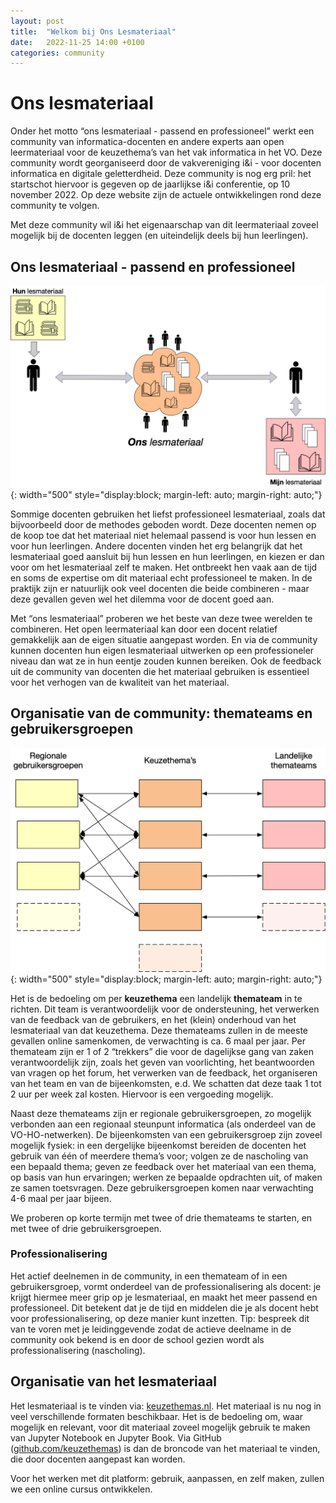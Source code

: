 ```yaml
---
layout: post
title:  "Welkom bij Ons Lesmateriaal"
date:   2022-11-25 14:00 +0100
categories: community
---
```


# Ons lesmateriaal

Onder het motto “ons lesmateriaal - passend en professioneel” werkt een
community van informatica-docenten en andere experts aan open leermateriaal
voor de keuzethema’s van het vak informatica in het VO. Deze community wordt
georganiseerd door de vakvereniging i&i - voor docenten informatica en
digitale geletterdheid. Deze community is nog erg pril: het startschot
hiervoor is gegeven op de jaarlijkse i&i conferentie, op 10 november 2022. Op
deze website zijn de actuele ontwikkelingen rond deze community te volgen.

Met deze community wil i&i het eigenaarschap van dit leermateriaal zoveel
mogelijk bij de docenten leggen (en uiteindelijk deels bij hun leerlingen).

## Ons lesmateriaal - passend en professioneel

![Ons lesmateriaal](/public/images/ons-lesmateriaal-kleur.png){: width="500"  style="display:block; margin-left: auto; margin-right: auto;"}

Sommige docenten gebruiken het liefst professioneel lesmateriaal, zoals dat
bijvoorbeeld door de methodes geboden wordt. Deze docenten nemen op de koop
toe dat het materiaal niet helemaal passend is voor hun lessen en voor hun
leerlingen. Andere docenten vinden het erg belangrijk dat het lesmateriaal
goed aansluit bij hun lessen en hun leerlingen, en kiezen er dan voor om het
lesmateriaal zelf te maken. Het ontbreekt hen vaak aan de tijd en soms de
expertise om dit materiaal echt professioneel te maken. In de praktijk zijn er
natuurlijk ook veel docenten die beide combineren - maar deze gevallen geven
wel het dilemma voor de docent goed aan.

Met “ons lesmateriaal” proberen we het beste van deze twee werelden te
combineren. Het open leermateriaal kan door een docent relatief gemakkelijk
aan de eigen situatie aangepast worden. En via de community kunnen docenten
hun eigen lesmateriaal uitwerken op een professioneler niveau dan wat ze in
hun eentje zouden kunnen bereiken. Ook de feedback uit de community van
docenten die het materiaal gebruiken is essentieel voor het verhogen van de
kwaliteit van het materiaal.

## Organisatie van de community: themateams en gebruikersgroepen

![community-organisatie](/public/images/community-organisatie-kleur.png){: width="500"  style="display:block; margin-left: auto; margin-right: auto;"}

Het is de bedoeling om per **keuzethema** een landelijk **themateam** in te
richten. Dit team is verantwoordelijk voor de ondersteuning, het verwerken van
de feedback van de gebruikers, en het (klein) onderhoud van het lesmateriaal
van dat  keuzethema. Deze themateams zullen in de meeste gevallen online
samenkomen, de verwachting is ca. 6 maal per jaar. Per themateam zijn er 1 of
2 “trekkers” die voor de dagelijkse gang van zaken verantwoordelijk zijn,
zoals het geven van voorlichting, het beantwoorden van vragen op het forum,
het verwerken van de feedback, het organiseren van het team en van de
bijeenkomsten, e.d. We schatten dat deze taak 1 tot 2 uur per week zal kosten.
Hiervoor is een vergoeding mogelijk.

Naast deze themateams zijn er regionale gebruikersgroepen, zo mogelijk
verbonden aan een regionaal steunpunt informatica (als onderdeel van de
VO-HO-netwerken). De bijeenkomsten van een gebruikersgroep zijn zoveel
mogelijk fysiek: in een dergelijke bijeenkomst bereiden de docenten het
gebruik van één of meerdere thema’s voor; volgen ze de nascholing van een
bepaald thema; geven ze feedback over het materiaal van een thema, op basis
van hun ervaringen;  werken ze bepaalde opdrachten uit, of maken ze samen
toetsvragen. Deze gebruikersgroepen komen naar verwachting 4-6 maal per jaar
bijeen.

We proberen op korte termijn met twee of drie themateams te starten,
en met twee of drie gebruikersgroepen.

### Professionalisering

Het actief deelnemen in de community, in een themateam of in een
gebruikersgroep, vormt onderdeel van de professionalisering als docent: je
krijgt hiermee meer grip op je lesmateriaal, en maakt het meer passend en
professioneel.  Dit betekent dat je de tijd en middelen die je als docent hebt
voor professionalisering, op deze manier kunt inzetten. Tip: bespreek dit van
te voren met je leidinggevende zodat de actieve deelname in de community ook
bekend is en door de school gezien wordt als professionalisering (nascholing).

## Organisatie van het lesmateriaal

Het lesmateriaal is te vinden via: [keuzethemas.nl](https://keuzethemas.nl).
Het materiaal is nu nog in veel verschillende formaten beschikbaar. Het is de
bedoeling om, waar mogelijk en relevant, voor dit materiaal zoveel mogelijk
gebruik te maken van Jupyter Notebook en Jupyter Book. Via GitHub
([github.com/keuzethemas](https://github.com/keuzethemas)) is dan de
broncode van het materiaal te vinden, die door docenten aangepast kan worden.

Voor het werken met dit platform: gebruik, aanpassen, en zelf maken, zullen we
een online cursus ontwikkelen.
